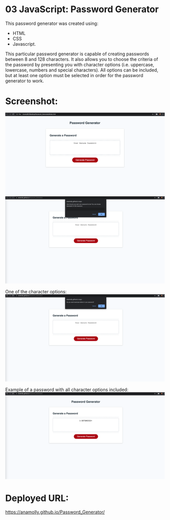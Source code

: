 # 03 JavaScript: Password Generator

This password generator was created using:
- HTML 
- CSS 
- Javascript. 


This particular password generator is capable of creating passwords between 8 and 128 characters. It also allows you to choose the criteria of the password by presenting you with character options (i.e. uppercase, lowercase, numbers and special characters). All options can be included, but at least one option must be selected in order for the password generator to work. 



# Screenshot:
![](assets/images/Screenshot.png)
![](assets/images/Screenshot2.png)

One of the character options:
![](assets/images/Screenshot3.png)

Example of a password with all character options included:
![](assets/images/Screenshot4.png)



# Deployed URL:

https://anamolly.github.io/Password_Generator/
